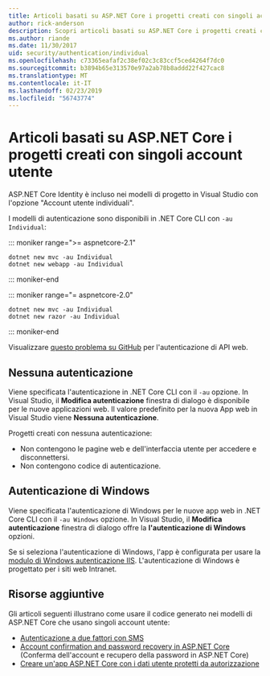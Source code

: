 ```yaml
---
title: Articoli basati su ASP.NET Core i progetti creati con singoli account utente
author: rick-anderson
description: Scopri articoli basati su ASP.NET Core i progetti creati con singoli account utente.
ms.author: riande
ms.date: 11/30/2017
uid: security/authentication/individual
ms.openlocfilehash: c73365eafaf2c38ef02c3c83ccf5ced4264f7dc0
ms.sourcegitcommit: b3894b65e313570e97a2ab78b8addd22f427cac8
ms.translationtype: MT
ms.contentlocale: it-IT
ms.lasthandoff: 02/23/2019
ms.locfileid: "56743774"
---
```

# <a name="articles-based-on-aspnet-core-projects-created-with-individual-user-accounts"></a>Articoli basati su ASP.NET Core i progetti creati con singoli account utente

ASP.NET Core Identity è incluso nei modelli di progetto in Visual Studio con l'opzione "Account utente individuali".

I modelli di autenticazione sono disponibili in .NET Core CLI con `-au Individual`:

::: moniker range=">= aspnetcore-2.1"

```console
dotnet new mvc -au Individual
dotnet new webapp -au Individual
```

::: moniker-end

::: moniker range="= aspnetcore-2.0"

```console
dotnet new mvc -au Individual
dotnet new razor -au Individual
```

::: moniker-end

Visualizzare [questo problema su GitHub](https://github.com/aspnet/AspNetCore/issues/5833) per l'autenticazione di API web.

<a name="no"></a>
## <a name="no-authentication"></a>Nessuna autenticazione

Viene specificata l'autenticazione in .NET Core CLI con il `-au` opzione. In Visual Studio, il **Modifica autenticazione** finestra di dialogo è disponibile per le nuove applicazioni web. Il valore predefinito per la nuova App web in Visual Studio viene **Nessuna autenticazione**.

Progetti creati con nessuna autenticazione:

* Non contengono le pagine web e dell'interfaccia utente per accedere e disconnettersi.
* Non contengono codice di autenticazione.

<a name="win"></a>
## <a name="windows-authentication"></a>Autenticazione di Windows

Viene specificata l'autenticazione di Windows per le nuove app web in .NET Core CLI con il `-au Windows` opzione. In Visual Studio, il **Modifica autenticazione** finestra di dialogo offre la **l'autenticazione di Windows** opzioni.

Se si seleziona l'autenticazione di Windows, l'app è configurata per usare la [modulo di Windows autenticazione IIS](xref:host-and-deploy/iis/modules). L'autenticazione di Windows è progettato per i siti web Intranet.

## <a name="additional-resources"></a>Risorse aggiuntive

Gli articoli seguenti illustrano come usare il codice generato nei modelli di ASP.NET Core che usano singoli account utente:

* [Autenticazione a due fattori con SMS](xref:security/authentication/2fa)
* [Account confirmation and password recovery in ASP.NET Core](xref:security/authentication/accconfirm) (Conferma dell'account e recupero della password in ASP.NET Core)
* [Creare un'app ASP.NET Core con i dati utente protetti da autorizzazione](xref:security/authorization/secure-data)
